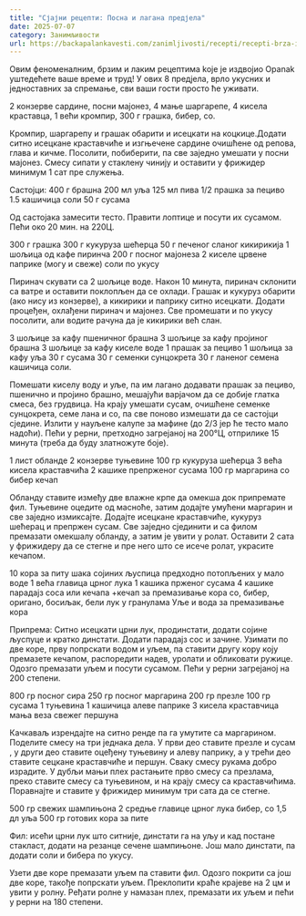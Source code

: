 ```yaml
---
title: "Сјајни рецепти: Посна и лагана предјела"
date: 2025-07-07
category: Занимљивости
url: https://backapalankavesti.com/zanimljivosti/recepti/recepti-brza-i-laka-posna-predjela23w/
---
```


Овим феноменалним, брзим и лаким рецептима kojе је издвојио Opanak уштедећете ваше време и труд! У ових 8 предјела, врло укусних и једноставних за спремање, сви ваши гости просто ће уживати.

2 конзерве сардине,
посни мајонез,
4 мање шаргарепе,
4 кисела краставца,
1 већи кромпир,
300 г грашка,
бибер,
со.

Кромпир, шаргарепу и грашак обарити и исецкати на коцкице.Додати ситно исецкане краставчиће и изгњечене сардине очишћене од репова, глава и кичме. Посолити, побиберити, па све заједно умешати у посни мајонез. Смесу сипати у стаклену чинију и оставити у фрижидер минимум 1 сат пре служења.

Састојци:
400 г брашна
200 мл уља
125 мл пива
1/2 прашка за пециво
1.5 кашичица соли
50 г сусама

Од састојака замесити тесто. Правити лоптице и посути их сусамом. Пећи око 20 мин. на 220Ц.

300 г грашка
300 г кукуруза шећерца
50 г печеног сланог кикирикија
1 шољица од кафе пиринча
200 г посног мајонеза
2 киселе црвене паприке (могу и свеже)
соли по укусу

Пиринач скувати са 2 шољице воде. Након 10 минута, пиринач склонити са ватре и оставити поклопљен да се охлади. Грашак и кукуруз обарити (ако нису из конзерве), а кикирики и паприку ситно исецкати. Додати процеђен, охлађени пиринач и мајонез. Све промешати и по укусу посолити, али водите рачуна да је кикирики већ слан.

3 шољице за кафу пшеничног брашна
3 шољице за кафу пројиног брашна
3 шољице за кафу киселе воде
1 прашак за пециво
1 шољица за кафу уља
30 г сусама
30 г семенки сунцокрета
30 г ланеног семена
кашичица соли.

Помешати киселу воду и уље, па им лагано додавати прашак за пециво, пшенично и пројино брашно, мешајући варјачом да се добије глатка смеса, без грудвица. На крају умешати сусам, очишћене семенке сунцокрета, семе лана и со, па све поново измешати да се састојци сједине. Излити у науљене калупе за мафине (до 2/3 јер ће тесто мало надоћи). Пећи у рерни, претходно загрејаној на 200°Ц, отприлике 15 минута (треба да буду златножуте боје).

1 лист обланде
2 конзерве туњевине
100 гр кукуруза шећерца
3 већа кисела краставчића
2 кашике препрженог сусама
100 гр маргарина
со
бибер
кечап

Обланду ставите између две влажне крпе да омекша док припремате фил. Туњевине оцедите од масноће, затим додајте умућени маргарин и све заједно измиксајте. Додајте исецкане краставчиће, кукуруз шећерац и препржен сусам. Све заједно сјединити и са филом премазати омекшалу обланду, а затим је увити у ролат. Оставити 2 сата у фрижидеру да се стегне и пре него што се исече ролат, украсите кечапом.

10 кора за питу
шака сојиних љуспица предходно потопљених у мало воде
1 већа главица црног лука
1 кашика прженог сусама
4 кашике парадајз соса или кечапа +кечап за премазивање кора
со, бибер, оригано, босиљак, бели лук у гранулама
Уље и вода за премазивање кора

Припрема: Ситно исецкати црни лук, продинстати, додати сојине љуспуце и кратко динстати. Додати парадајз сос и зачине. Узимати по две коре, прву попрскати водом и уљем, па ставити другу кору коју премазете кечапом, распоредити надев, уролати и обликовати ружице. Одозго премазати уљем и посути сусамом. Пећи у рерни загрејаној на 200 степени.

800 гр посног сира
250 гр посног маргарина
200 гр презле
100 гр сусама
1 туњевина
1 кашичица алеве паприке
3 кисела краставчица
мања веза свежег першуна

Качкаваљ изрендајте на ситно ренде па га умутите са маргарином. Поделите смесу на три једнака дела. У први део ставите презле и сусам , у други део ставите оцеђену туњевину и алеву паприку, а у трећи део ставите сецкане краставчиће и першун. Сваку смесу рукама добро израдите. У дубљи мањи плех растањите прво смесу са презлама, преко ставите смесу са туњевином, и на крају смесу са краставчићима. Поравнајте и ставите у фрижидер минимум три сата да се стегне.

500 гр свежих шампињона
2 средње главице црног лука
бибер,
со
1,5 дл уља
500 гр готових кора за пите

Фил: исећи црни лук што ситније, динстати га на уљу и кад постане стакласт, додати на резанце сечене шампињоне. Још мало динстати, па додати соли и бибера по укусу.

Узети две коре премазати уљем па ставити фил. Одозго покрити са још две коре, такође попрскати уљем. Преклопити краће крајеве на 2 цм и увити у ролну. Ређати ролне у намазан плех, премазати их уљем и пећи у рерни на 180 степени.
